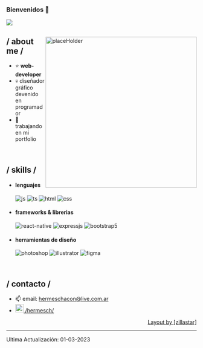 ### Bienvenidos 👋

<p><img src="https://i.imgur.com/j70CniH.png"> </p>

<div>

<img align="right" width="400" alt="placeHolder" src="https://i.imgur.com/drXKDCo.png"/>

<h2> / about me /</h2>
  
- ⭐ **web-developer**
- 💀  diseñador gráfico devenido en programador
- 👾  trabajando en mi portfolio
<br/>
  
<h2> / skills / </h2>
  
- <h4> lenguajes </h4>
  <img src = "https://img.shields.io/badge/JavaScript-323330?style=for-the-badge&logo=javascript&logoColor=F7DF1E" alt = "js" />
  <img src = "https://img.shields.io/badge/TypeScript-007ACC?style=for-the-badge&logo=typescript&logoColor=white" alt = "ts" />
  <img src = "https://img.shields.io/badge/HTML5-E34F26?style=for-the-badge&logo=html5&logoColor=white" alt = "html" />
  <img src = "https://img.shields.io/badge/CSS3-1572B6?style=for-the-badge&logo=css3&logoColor=white" alt = "css" />
    
- <h4> frameworks & librerias </h4>
  <img src = "https://img.shields.io/badge/react_native-%2320232a.svg?style=for-the-badge&logo=react&logoColor=%2361DAFB" alt = "react-native" />
  <img src = "https://img.shields.io/badge/express.js-%23404d59.svg?style=for-the-badge&logo=express&logoColor=%2361DAFB" alt = "expressjs" />
  <img src = "https://img.shields.io/badge/bootstrap-%23563D7C.svg?style=for-the-badge&logo=bootstrap&logoColor=white" alt = "bootstrap5" />
  
- <h4> herramientas de diseño </h4>
  <img src = "https://img.shields.io/badge/adobe%20photoshop-%2331A8FF.svg?style=for-the-badge&logo=adobe%20photoshop&logoColor=white" alt = "photoshop" />
  <img src = "https://img.shields.io/badge/adobe%20illustrator-%23FF9A00.svg?style=for-the-badge&logo=adobe%20illustrator&logoColor=white" alt = "illustrator" />
  <img src = "https://img.shields.io/badge/figma-%23F24E1E.svg?style=for-the-badge&logo=figma&logoColor=white" alt = "figma" />
 <br/>
  
<h2> / contacto / </h2>

  - 📫 email: hermeschacon@live.com.ar
  - <a href="https://www.linkedin.com/in/hermesch/"><img width="22px" src="https://raw.githubusercontent.com/peterthehan/peterthehan/master/assets/linkedin.svg" /> /hermesch/
</a>
  
<div align="right">
<a href="https://github.com/zillastar">Layout by [zillastar]</a>
  </div>
  </div>

------
Ultima Actualización: 01-03-2023


